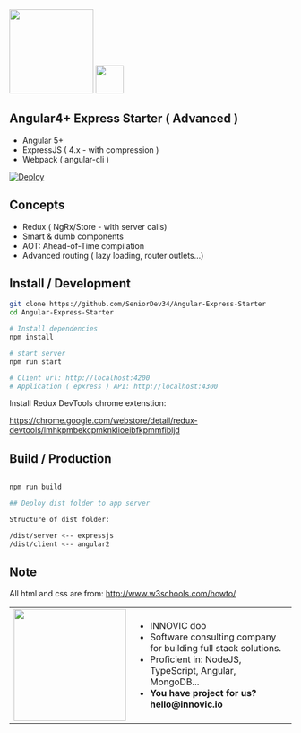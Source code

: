 <img width="150" src="https://i.cloudup.com/zfY6lL7eFa-3000x3000.png" />
<img width="50" src="https://angular.io/assets/images/logos/angular/angular.svg" />

## Angular4+ Express Starter ( Advanced )

- Angular 5+
- ExpressJS ( 4.x - with compression )
- Webpack ( angular-cli )

[![Deploy](https://www.herokucdn.com/deploy/button.png)](https://heroku.com/deploy)

## Concepts

- Redux ( NgRx/Store - with server calls)
- Smart & dumb components
- AOT: Ahead-of-Time compilation
- Advanced routing ( lazy loading, router outlets...)

## Install / Development

```bash
git clone https://github.com/SeniorDev34/Angular-Express-Starter
cd Angular-Express-Starter

# Install dependencies
npm install

# start server
npm run start

# Client url: http://localhost:4200
# Application ( epxress ) API: http://localhost:4300
```

Install Redux DevTools chrome extenstion:

https://chrome.google.com/webstore/detail/redux-devtools/lmhkpmbekcpmknklioeibfkpmmfibljd

## Build / Production

```bash

npm run build

## Deploy dist folder to app server

Structure of dist folder:

/dist/server <-- expressjs
/dist/client <-- angular2

```

## Note

All html and css are from: http://www.w3schools.com/howto/
<table style="border: 0">
  <tr>
    <td><img width="200" src="http://www.innovic.io/assets/logo-small.png" /></td>
    <td>
      <ul>
        <li>INNOVIC doo</li>
        <li>Software consulting company for building full stack solutions.</li>
        <li>Proficient in: NodeJS, TypeScript, Angular, MongoDB...</li>
        <li><b>You have project for us? hello@innovic.io</b></li>
      </ul>
    </td>
  </tr>
</table>
